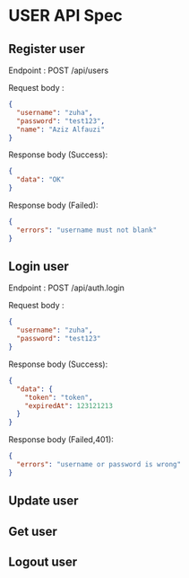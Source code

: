 # USER API Spec

## Register user

Endpoint : POST /api/users

Request body : 

```json
{
  "username": "zuha",
  "password": "test123",
  "name": "Aziz Alfauzi"
}      
```

Response body (Success):

```json
{
  "data": "OK"
}      
```

Response body (Failed):

```json
{
  "errors": "username must not blank"
}      
```

## Login user

Endpoint : POST /api/auth.login

Request body :

```json
{
  "username": "zuha",
  "password": "test123"
}      
```

Response body (Success):

```json
{
  "data": {
    "token": "token",
    "expiredAt": 123121213
  }
}      
```

Response body (Failed,401):

```json
{
  "errors": "username or password is wrong"
}      
```

## Update user

## Get user

## Logout user
